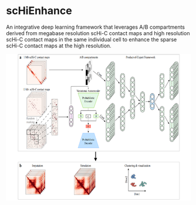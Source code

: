 # scHiEnhance
An integrative deep learning framework that leverages A/B compartments derived from megabase resolution scHi-C contact maps and high resolution scHi-C contact maps in the same individual cell to enhance the sparse scHi-C contact maps at the high resolution.
<div align=center><img width="650" height="400" src="https://raw.githubusercontent.com/AmyTanJ/scHiEnhance/main/figs/Workflow.png"/></div>


